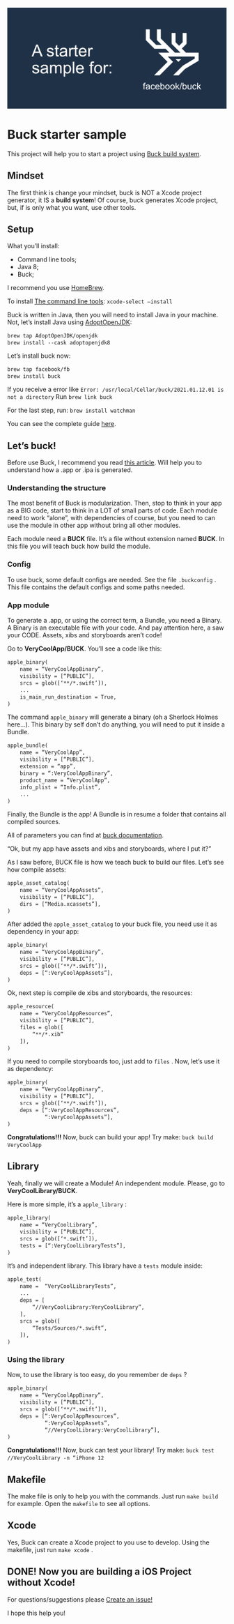 ![](images/cover.png)

# Buck starter sample
This project will help you to start a project using [Buck build system](https://buck.build/).

## Mindset
The first think is change your mindset, buck is NOT a Xcode project generator, it IS a **build system**!
Of course, buck generates Xcode project, but, if is only what you want, use other tools.

## Setup
What you’ll install:
- Command line tools;
- Java 8;
- Buck;

I recommend you use [HomeBrew](https://brew.sh/).

To install [The command line tools](https://developer.apple.com/xcode/features/):
`xcode-select —install`

Buck is written in Java, then you will need to install Java in your machine.
Not, let’s install Java using [AdoptOpenJDK](https://github.com/AdoptOpenJDK/homebrew-openjdk):
```
brew tap AdoptOpenJDK/openjdk
brew install --cask adoptopenjdk8
```

Let’s install buck now:
```
brew tap facebook/fb
brew install buck
```

If you receive a error like
 `Error: /usr/local/Cellar/buck/2021.01.12.01 is not a directory`  Run  `brew link buck`

For the last step, run:
`brew install watchman`

You can see the complete guide [here](https://buck.build/setup/getting_started.html).

## Let’s buck!
Before use Buck, I recommend you read [this article](https://medium.com/@lcsmarcal/compilando-um-aplicativo-ios-sem-xcode-e2ea34cfa7f0). Will help you to understand how a .app or .ipa is generated.

### Understanding the structure
The most benefit of Buck is modularization. Then, stop to think in your app as a BIG code, start to think in a LOT of small parts of code.
Each module need to work “alone”, with dependencies of course, but you need to can use the module in other app without bring all other modules.

Each module need a **BUCK** file. It’s a file without extension named **BUCK**.
In this file you will teach buck how build the module.

### Config
To use buck, some default configs are needed. See the file `.buckconfig` . This file contains the default configs and some paths needed.

### App module

To generate a .app, or using the correct term, a Bundle, you need a Binary.
A Binary is an executable file with your code. And pay attention here, a saw your CODE. Assets, xibs and storyboards aren’t code!

Go to **VeryCoolApp/BUCK**. You’ll see a code like this:

```
apple_binary(
    name = “VeryCoolAppBinary”,
    visibility = [“PUBLIC”],
    srcs = glob([‘**/*.swift’]),
    ...
    is_main_run_destination = True,
)
```

The command `apple_binary`  will generate a binary (oh a Sherlock Holmes here…).
This binary by self  don’t do anything, you will need to put it inside a Bundle.

```
apple_bundle(
    name = “VeryCoolApp”,
    visibility = [“PUBLIC”],
    extension = “app”,
    binary = “:VeryCoolAppBinary”,
    product_name = “VeryCoolApp”,
    info_plist = “Info.plist”,
    ... 
)
```

Finally, the Bundle is the app! A Bundle is in resume a folder that contains all compiled sources.

All of parameters you can find at [buck documentation](https://buck.build/rule/apple_bundle.html).

“Ok, but my app have assets and xibs and storyboards, where I put it?”

As I saw before, BUCK file is how we teach buck to build our files.  Let’s see how compile assets:

```
apple_asset_catalog(
    name = “VeryCoolAppAssets”,
    visibility = [“PUBLIC”],
    dirs = [“Media.xcassets”],
)
```

After added the `apple_asset_catalog` to your buck file, you need use it as dependency in your app:

```
apple_binary(
    name = “VeryCoolAppBinary”,
    visibility = [“PUBLIC”],
    srcs = glob([‘**/*.swift’]),
    deps = [“:VeryCoolAppAssets”],
)
```

Ok, next step is compile de xibs and storyboards, the resources:

```
apple_resource(
    name = “VeryCoolAppResources”,
    visibility = [“PUBLIC”],
    files = glob([
        “**/*.xib”
    ]),
)
```

If you need to compile storyboards too, just add to `files` . Now, let’s use it as dependency:

```
apple_binary(
    name = “VeryCoolAppBinary”,
    visibility = [“PUBLIC”],
    srcs = glob([‘**/*.swift’]),
    deps = [“:VeryCoolAppResources”,
            “:VeryCoolAppAssets”],
)
```

**Congratulations!!!** Now, buck can build your app! Try make: `buck build VeryCoolApp`

## Library 
Yeah, finally we will create a Module! An independent module.
Please, go to **VeryCoolLibrary/BUCK**.

Here is more simple, it’s a `apple_library` :

```
apple_library(
    name = “VeryCoolLibrary”,
    visibility = [“PUBLIC”],
    srcs = glob([‘*.swift’]),
    tests = [“:VeryCoolLibraryTests”],
)
```

It’s and independent library. This library have a `tests` module inside:

```
apple_test(
    name =  “VeryCoolLibraryTests”,
    ...
    deps = [
        “//VeryCoolLibrary:VeryCoolLibrary”,
    ],
    srcs = glob([
        “Tests/Sources/*.swift”,
    ]),
)
```

### Using the library

Now, to use the library is too easy, do you remember de `deps` ?

```
apple_binary(
    name = “VeryCoolAppBinary”,
    visibility = [“PUBLIC”],
    srcs = glob([‘**/*.swift’]),
    deps = [“:VeryCoolAppResources”,
            “:VeryCoolAppAssets”,
            “//VeryCoolLibrary:VeryCoolLibrary”],
)
```

**Congratulations!!!** Now, buck can test your library! Try make: `buck test //VeryCoolLibrary -n “iPhone 12`

## Makefile
The make file is only to help you with the commands. Just run `make build` for example. Open the `makefile` to see all options.

## Xcode
Yes, Buck can create a Xcode project to you use to develop. Using the makefile, just run `make xcode` .


## DONE! Now you are building a iOS Project without Xcode!

For questions/suggestions please [Create an issue!](https://github.com/narlei/buckstartersample/issues)

I hope this help you!
